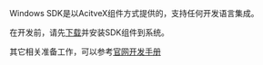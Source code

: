 Windows SDK是以AcitveX组件方式提供的，支持任何开发语言集成。

在开发前，请先[下载](https://sdk.cloudroom.com/pages/download#sdk)并安装SDK组件到系统。

其它相关准备工作，可以参考[官网开发手册](https://docs.cloudroom.com/sdk/document/fastIntegration/beforeDevelop?platform=Windows)